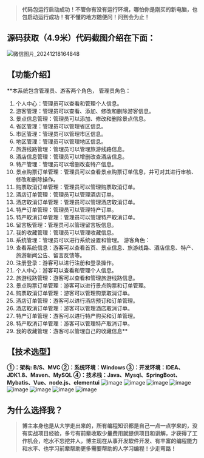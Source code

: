 > **代码包运行启动成功！不管你有没有运行环境，哪怕你是刚买的新电脑，也包启动运行成功！有不懂的地方随便问！问到会为止！**
## 源码获取（4.9米）代码截图介绍在下面：

![微信图片_20241218164848](https://github.com/user-attachments/assets/addfa96a-230f-413b-8b14-79096aa7860b)


## 【功能介绍】
**本系统包含管理员、游客两个角色，
管理员角色：
1. 个人中心：管理员可以查看和管理个人信息。
2. 游客管理：管理员可以查看、添加、修改和删除游客信息。
3. 景点信息管理：管理员可以添加、修改和删除景点信息。
4. 省区管理：管理员可以管理省区信息。
5. 市区管理：管理员可以管理市区信息。
6. 地区管理：管理员可以管理地区信息。
7. 旅游线路管理：管理员可以管理旅游线路信息。
8. 酒店信息管理：管理员可以增删改查酒店信息。
9. 特产管理：管理员可以增删改查特产信息。
10. 景点购票订单管理：管理员可以查看景点购票订单信息，并可对其进行审核、修改和删除操作。
11. 购票取消订单管理：管理员可以管理购票取消订单。
12. 酒店订单管理：管理员可以管理酒店订单。
13. 酒店取消订单管理：管理员可以管理酒店取消订单。
14. 特产订单管理：管理员可以管理特产订单。
15. 特产取消订单管理：管理员可以管理特产取消订单。
16. 留言板管理：管理员可以管理留言板信息。
17. 我的收藏管理：管理员可以管理收藏信息。
18. 系统管理：管理员可以进行系统设置和管理。
游客角色：
1. 查看系统信息：游客可以查看首页、景点信息、旅游线路、酒店信息、特产、旅游新闻公告、留言反馈等。
2. 注册登录：游客可以进行注册和登录操作。
3. 个人中心：游客可以查看和管理个人信息。
4. 旅游线路管理：游客可以查看和管理旅游线路信息。
5. 景点购票订单管理：游客可以进行景点购票和订单管理。
6. 购票取消订单管理：游客可以管理购票取消订单。
7. 酒店订单管理：游客可以进行酒店预订和订单管理。
8. 酒店取消订单管理：游客可以管理酒店取消订单。
9. 特产订单管理：游客可以进行特产购买和订单管理。
10. 特产取消订单管理：游客可以管理特产取消订单。
11. 我的收藏管理：游客可以管理自己的收藏信息**
## 【技术选型】
**①：架构: B/S、MVC
②：系统环境：Windows
③：开发环境：IDEA、JDK1.8、Maven、MySQL
④：技术栈：Java、Mysql、SpringBoot、Mybatis、Vue、node.js、elementui**
![image](https://github.com/user-attachments/assets/228a6ae3-f33c-4486-bc1e-c2e17da2d200)
![image](https://github.com/user-attachments/assets/b4a45e18-d93d-44f0-bb54-9893aa562c85)
![image](https://github.com/user-attachments/assets/2270bba4-c41a-4f8c-8b7d-c2d9b61f11aa)
![image](https://github.com/user-attachments/assets/77b3a63e-83eb-40ff-b4c0-00ecb63c6ea0)
![image](https://github.com/user-attachments/assets/861d047c-938d-4b45-add1-be3a39b2d519)
![image](https://github.com/user-attachments/assets/714abd0a-e6f4-4b48-b894-5036d48b4ba3)
![image](https://github.com/user-attachments/assets/9844a6e0-3d02-4898-b7b6-9a264590a373)
![image](https://github.com/user-attachments/assets/7f3b1bc6-c573-4b11-981a-168c527a26ee)


## 为什么选择我？

> **博主本身也是从大学走出来的，所有编程知识都是自己一点一点学来的，没有实战项目经验，多亏有前辈收取少量费用就提供项目和讲解，才获得了工作机会，吃水不忘挖井人，博主现在从事开发软件开发、有丰富的编程能力和水平、也学习前辈帮助更多需要帮助的人学习编程！少走弯路！**


